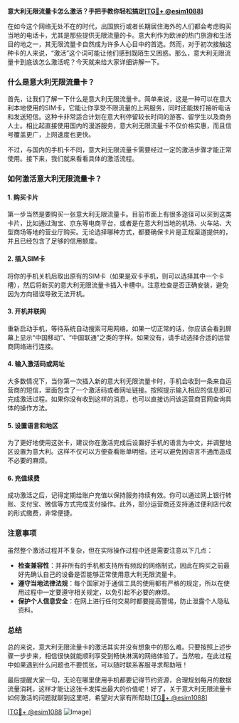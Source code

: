 **意大利无限流量卡怎么激活？手把手教你轻松搞定[[TG💪+ @esim1088](https://t.me/s/esim1088)]**

在如今这个网络无处不在的时代，出国旅行或者长期居住海外的人们都会考虑购买当地的电话卡，尤其是那些提供无限流量的卡。意大利作为欧洲的热门旅游和生活目的地之一，其无限流量卡自然成为许多人心目中的首选。然而，对于初次接触这种卡的人来说，“激活”这个词可能让他们感到既陌生又困惑。那么，意大利无限流量卡到底该怎么激活呢？今天就来给大家详细讲解一下。

### 什么是意大利无限流量卡？

首先，让我们了解一下什么是意大利无限流量卡。简单来说，这是一种可以在意大利本地使用的SIM卡，它能让你享受不限流量的上网服务，同时还能拨打接听电话和发送短信。这种卡非常适合计划在意大利停留较长时间的游客、留学生以及商务人士。相比起直接使用国内的漫游服务，意大利无限流量卡不仅价格实惠，而且信号覆盖更广，上网速度也更快。

不过，与国内的手机卡不同，意大利无限流量卡需要经过一定的激活步骤才能正常使用。接下来，我们就来看看具体的激活流程。

### 如何激活意大利无限流量卡？

#### 1. 购买卡片

第一步当然是要购买一张意大利无限流量卡。目前市面上有很多途径可以买到这类卡片，比如通过淘宝、京东等电商平台，或者是在意大利当地的机场、火车站、大型商场等地的营业厅购买。无论选择哪种方式，都要确保卡片是正规渠道提供的，并且已经包含了足够的信用额度。

#### 2. 插入SIM卡

将你的手机关机后取出原有的SIM卡（如果是双卡手机，则可以选择其中一个卡槽），然后将新买的意大利无限流量卡插入卡槽中。注意检查是否正确安装，避免因为方向错误导致无法开机。

#### 3. 开机并联网

重新启动手机，等待系统自动搜索可用网络。如果一切正常的话，你应该会看到屏幕上显示“中国移动”、“中国联通”之类的字样。如果没有，请手动选择合适的运营商网络进行连接。

#### 4. 输入激活码或网址

大多数情况下，当你第一次插入新的意大利无限流量卡时，手机会收到一条来自运营商的短信，里面包含了一个激活码或者网址链接。按照提示输入相应的信息即可完成激活过程。如果你没有收到这样的消息，也可以直接访问该运营商官网查询具体的操作方法。

#### 5. 设置语言和地区

为了更好地使用这张卡，建议你在激活完成后设置好手机的语言为中文，并调整地区设置为意大利。这样不仅可以方便查看账单明细，还可以避免因语言不通而造成不必要的麻烦。

#### 6. 充值续费

成功激活之后，记得定期给账户充值以保持服务持续有效。你可以通过网上银行转账、支付宝、微信等方式完成支付操作。此外，部分运营商还支持通过便利店代收的形式缴费，非常便捷。

### 注意事项

虽然整个激活过程并不复杂，但在实际操作过程中还是需要注意以下几点：

- **检查兼容性**：并非所有的手机都支持所有频段的网络制式，因此在购买之前最好先确认自己的设备是否能够正常使用意大利无限流量卡。
- **遵守当地法律法规**：每个国家对于通信工具的使用都有严格的规定，所以在使用过程中一定要遵守相关规定，以免引起不必要的麻烦。
- **保护个人信息安全**：在网上进行任何交易时都要提高警惕，防止泄露个人隐私资料。

### 总结

总的来说，意大利无限流量卡的激活其实并没有想象中的那么难。只要按照上述步骤一步步来，相信很快就能顺利享受到畅快淋漓的网络体验了。当然啦，在此过程中如果遇到什么问题也不要慌张，可以随时联系客服寻求帮助哦！

最后提醒大家一句，无论在哪里使用手机都要记得节约资源，合理规划每月的数据流量消耗，这样才能让这张卡发挥出最大的价值呢！好了，关于意大利无限流量卡如何激活的问题就聊到这里吧，希望对大家有所帮助[[TG💪+ @esim1088](https://t.me/s/esim1088)] 

[[TG💪+ @esim1088](https://t.me/s/esim1088) ![Image](https://i.postimg.cc/4NQfJmqS/Snipaste-2025-05-13-00-14-12.png)]
